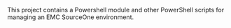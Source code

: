 This project contains a Powershell module and other PowerShell scripts for managing an EMC SourceOne environment.
